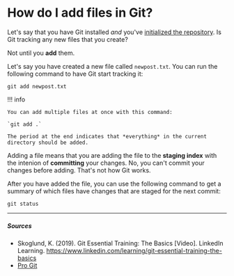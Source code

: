 # How do I add files in Git?

Let's say that you have Git installed *and* you've [initialized the repository](docs\how-to-initialize-git-repository.md). Is Git tracking any new files that you create?

Not until you **add** them.

Let's say you have created a new file called `newpost.txt`. You can run the following command to have Git start tracking it:

`git add newpost.txt`

!!! info

    You can add multiple files at once with this command:

    `git add .`

    The period at the end indicates that *everything* in the current directory should be added. 

Adding a file means that you are adding the file to the **staging index** with the intenion of **committing** your changes. No, you can't commit your changes before adding. That's not how Git works.

After you have added the file, you can use the following command to get a summary of which files have changes that are staged for the next commit:

`git status`

***

##### Sources
- Skoglund, K. (2019). Git Essential Training: The Basics [Video]. LinkedIn Learning. https://www.linkedin.com/learning/git-essential-training-the-basics
- [Pro Git](hhttps://git-scm.com/book/en/v2)